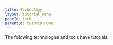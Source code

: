 ```yaml
---
title: Technology
layout: tutorial_menu
pageId: tech
parentId: tutorialHome
---
```


The following technologies and tools have tutorials:


